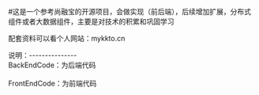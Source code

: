 #这是一个参考尚融宝的开源项目，会做实现（前后端），后续增加扩展，分布式组件或者大数据组件，主要是对技术的积累和巩固学习

配套资料可以看个人网站：mykkto.cn <br>

说明：--------------- <br>
            BackEndCode：为后端代码 <br>     
            FrontEndCode：为前端代码
